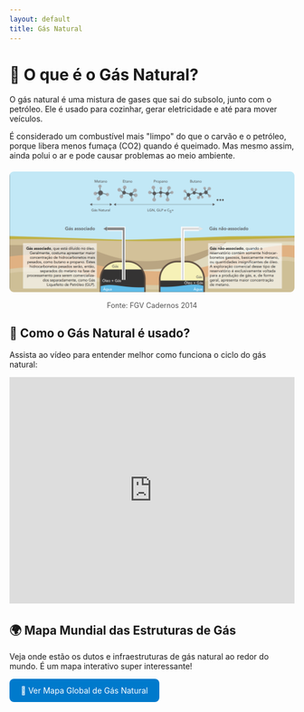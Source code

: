 ```yaml
---
layout: default
title: Gás Natural
---
```


<h1>💨 O que é o Gás Natural?</h1>

<p>O gás natural é uma mistura de gases que sai do subsolo, junto com o petróleo. Ele é usado para cozinhar, gerar eletricidade e até para mover veículos.</p>

<p>É considerado um combustível mais "limpo" do que o carvão e o petróleo, porque libera menos fumaça (CO2) quando é queimado. Mas mesmo assim, ainda polui o ar e pode causar problemas ao meio ambiente.</p>

<div style="text-align: center; margin: 20px 0;">
  <img src="IMAGES/gas-natural.png" alt="Distribuição de gás natural" style="max-width: 100%; border-radius: 8px;">
  <p style="font-size: 0.9em; color: #555;">Fonte: FGV Cadernos 2014</p>
</div>

<h2>🎥 Como o Gás Natural é usado?</h2>

<p>Assista ao vídeo para entender melhor como funciona o ciclo do gás natural:</p>

<iframe 
    width="100%" 
    height="400" 
    src="https://www.youtube.com/embed/iOoEA4nZa_0" 
    title="O Caminho do Gás Natural" 
    frameborder="0" 
    allow="accelerometer; autoplay; clipboard-write; encrypted-media; gyroscope; picture-in-picture" 
    allowfullscreen>
</iframe>

<h2>🌍 Mapa Mundial das Estruturas de Gás</h2>

<p>Veja onde estão os dutos e infraestruturas de gás natural ao redor do mundo. É um mapa interativo super interessante!</p>

<p><a href="https://globalenergymonitor.org/projects/global-gas-infrastructure-tracker/tracker/" target="_blank" rel="noopener noreferrer" style="display:inline-block; padding: 12px 20px; background-color:#007ACC; color:white; text-decoration:none; border-radius:8px;">🔎 Ver Mapa Global de Gás Natural</a></p>
